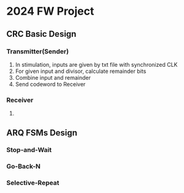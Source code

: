 # 2024 FW Project
## CRC Basic Design
### Transmitter(Sender)
1. In stimulation, inputs are given by txt file with synchronized CLK
2. For given input and divisor, calculate remainder bits
3. Combine input and remainder
4. Send codeword to Receiver
### Receiver
1. 

## ARQ FSMs Design
### Stop-and-Wait

### Go-Back-N

### Selective-Repeat
